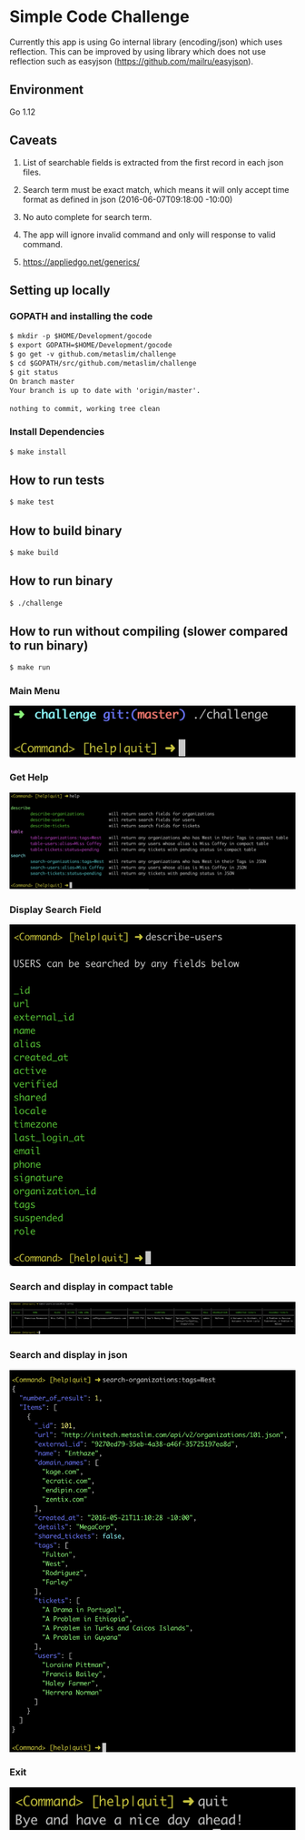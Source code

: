 # Simple Code Challenge

Currently this app is using Go internal library (encoding/json) which uses reflection. This can be improved by using library which does not use reflection such as easyjson (https://github.com/mailru/easyjson). 

## Environment

Go 1.12

## Caveats

1. List of searchable fields is extracted from the first record in each json files.

2. Search term must be exact match, which means it will only accept time format as defined in json (2016-06-07T09:18:00 -10:00)

3. No auto complete for search term.

4. The app will ignore invalid command and only will response to valid command.

5. https://appliedgo.net/generics/

## Setting up locally

### GOPATH and installing the code
```
$ mkdir -p $HOME/Development/gocode
$ export GOPATH=$HOME/Development/gocode
$ go get -v github.com/metaslim/challenge
$ cd $GOPATH/src/github.com/metaslim/challenge
$ git status
On branch master
Your branch is up to date with 'origin/master'.

nothing to commit, working tree clean
```

### Install Dependencies
```sh
$ make install
```

## How to run tests

```sh
$ make test

```

## How to build binary

```sh
$ make build
```

## How to run binary

```sh
$ ./challenge
```

## How to run without compiling (slower compared to run binary)

```sh
$ make run
```

### Main Menu
![Search menu](images/readme/color-menu.png)

### Get Help
![Help](images/readme/color-help.png)

### Display Search Field
![Display search field](images/readme/color-field.png)

### Search and display in compact table
![Display search result in compact table](images/readme/color-table.png)

### Search and display in json
![Display search result in colored json](images/readme/color-json.png)

### Exit
![Quit](images/readme/color-quit.png)
